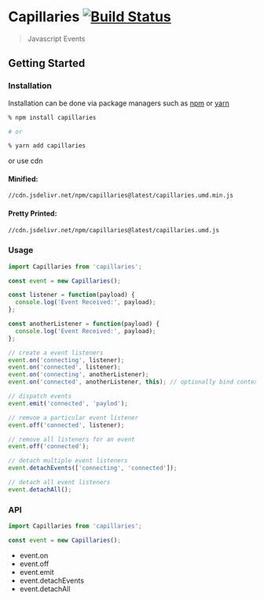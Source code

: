 # Capillaries [![Build Status](https://travis-ci.com/sibiraj-s/capillaries.svg?branch=master)](https://travis-ci.com/sibiraj-s/capillaries)

> Javascript Events

## Getting Started

### Installation

Installation can be done via package managers such as [npm] or [yarn]

```bash
% npm install capillaries

# or

% yarn add capillaries
```

or use cdn

#### Minified:

```bash
//cdn.jsdelivr.net/npm/capillaries@latest/capillaries.umd.min.js
```

#### Pretty Printed:

```bash
//cdn.jsdelivr.net/npm/capillaries@latest/capillaries.umd.js
```

### Usage

```js
import Capillaries from 'capillaries';

const event = new Capillaries();

const listener = function(payload) {
  console.log('Event Received:', payload);
};

const anotherListener = function(payload) {
  console.log('Event Received:', payload);
};

// create a event listeners
event.on('connecting', listener);
event.on('connected', listener);
event.on('connecting', anotherListener);
event.on('connected', anotherListener, this); // optionally bind context to the listener when invoked

// dispatch events
event.emit('connected', 'paylod');

// remvoe a particular event listener
event.off('connected', listener);

// remove all listeners for an event
event.off('connected');

// detach multiple event listeners
event.detachEvents(['connecting', 'connected']);

// detach all event listeners
event.detachAll();
```

### API

```js
import Capillaries from 'capillaries';

const event = new Capillaries();
```

- event.on
- event.off
- event.emit
- event.detachEvents
- event.detachAll

[npm]: https://www.npmjs.com/
[yarn]: https://yarnpkg.com/lang/en/
[umd]: https://github.com/umdjs/umd
